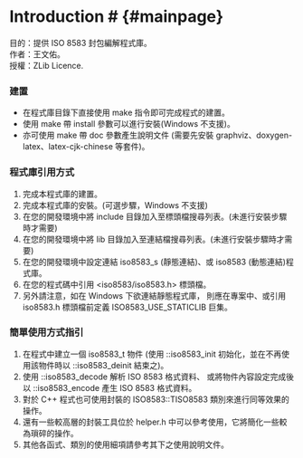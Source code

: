 # Introduction # {#mainpage}

目的：提供 ISO 8583 封包編解程式庫。<br/>
作者：王文佑。<br/>
授權：ZLib Licence.<br/>

### 建置
* 在程式庫目錄下直接使用 make 指令即可完成程式的建置。
* 使用 make 帶 install 參數可以進行安裝(Windows 不支援)。
* 亦可使用 make 帶 doc 參數產生說明文件
  (需要先安裝 graphviz、doxygen-latex、latex-cjk-chinese 等套件)。

### 程式庫引用方式
1. 完成本程式庫的建置。
2. 完成本程式庫的安裝。(可選步驟，Windows 不支援)
3. 在您的開發環境中將 include 目錄加入至標頭檔搜尋列表。(未進行安裝步驟時才需要)
4. 在您的開發環境中將 lib 目錄加入至連結檔搜尋列表。(未進行安裝步驟時才需要)
5. 在您的開發環境中設定連結 iso8583_s (靜態連結)、或 iso8583 (動態連結)程式庫。
6. 在您的程式碼中引用 &lt;iso8583/iso8583.h&gt; 標頭檔。
7. 另外請注意，如在 Windows 下欲連結靜態程式庫，
   則應在專案中、或引用 iso8583.h 標頭檔前定義 ISO8583_USE_STATICLIB 巨集。

### 簡單使用方式指引
1. 在程式中建立一個 iso8583_t 物件
   (使用 ::iso8583_init 初始化，並在不再使用該物件時以 ::iso8583_deinit 結束之)。
2. 使用 ::iso8583_decode 解析 ISO 8583 格式資料、
   或將物件內容設定完成後以 ::iso8583_encode 產生 ISO 8583 格式資料。
3. 對於 C++ 程式也可使用封裝的 ISO8583::TISO8583 類別來進行同等效果的操作。
4. 還有一些較高層的封裝工具位於 helper.h 中可以參考使用，它將簡化一些較為瑣碎的操作。
5. 其他各函式、類別的使用細項請參考其下之使用說明文件。
